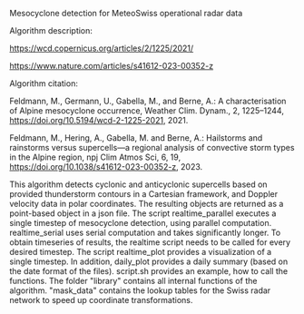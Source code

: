 Mesocyclone detection for MeteoSwiss operational radar data


Algorithm description:

https://wcd.copernicus.org/articles/2/1225/2021/

https://www.nature.com/articles/s41612-023-00352-z

Algorithm citation:

Feldmann, M., Germann, U., Gabella, M., and Berne, A.: A characterisation of Alpine mesocyclone occurrence, Weather Clim. Dynam., 2, 1225–1244, https://doi.org/10.5194/wcd-2-1225-2021, 2021. 

Feldmann, M., Hering, A., Gabella, M. and Berne, A.: Hailstorms and rainstorms versus supercells—a regional analysis of convective storm types in the Alpine region, npj Clim Atmos Sci, 6, 19, https://doi.org/10.1038/s41612-023-00352-z, 2023.


This algorithm detects cyclonic and anticyclonic supercells based on provided thunderstorm contours in a Cartesian framework, and Doppler velocity data in polar coordinates. The resulting objects are returned as a point-based object in a json file.
The script realtime_parallel executes a single timestep of mesocyclone detection, using parallel computation. realtime_serial uses serial computation and takes significantly longer. To obtain timeseries of results, the realtime script needs to be called for every desired timestep.
The script realtime_plot provides a visualization of a single timestep. In addition, daily_plot provides a daily summary (based on the date format of the files).
script.sh provides an example, how to call the functions.
The folder "library" contains all internal functions of the algorithm. "mask_data" contains the lookup tables for the Swiss radar network to speed up coordinate transformations.


